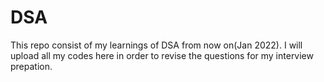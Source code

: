 # DSA
This repo consist of my learnings of DSA from now on(Jan 2022).
I will upload all my codes here in order to revise the questions for my interview prepation.

